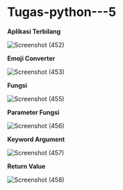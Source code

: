 # Tugas-python---5

**Aplikasi Terbilang**

![Screenshot (452)](https://user-images.githubusercontent.com/93022913/141121828-92c761ea-22c9-42d1-b7c6-0266c44829ba.png)

**Emoji Converter**

![Screenshot (453)](https://user-images.githubusercontent.com/93022913/141121882-c18eee02-43d0-4058-8071-4910ef6c759f.png)

**Fungsi**

![Screenshot (455)](https://user-images.githubusercontent.com/93022913/141122305-f2a9d907-1d63-4f60-8aca-29326ff90af5.png)

**Parameter Fungsi**

![Screenshot (456)](https://user-images.githubusercontent.com/93022913/141122007-0edfec7e-819c-4fe4-b0be-687f45853585.png)

**Keyword Argument**

![Screenshot (457)](https://user-images.githubusercontent.com/93022913/141122040-0a00eb0a-3c10-4eb5-a21c-8a70d0e79584.png)

**Return Value**

![Screenshot (458)](https://user-images.githubusercontent.com/93022913/141122088-af8cb085-4134-47c7-ade8-dc6a1a610809.png)
